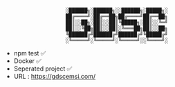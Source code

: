 						░██████╗░██████╗░░██████╗░█████╗░
						██╔════╝░██╔══██╗██╔════╝██╔══██╗
						██║░░██╗░██║░░██║╚█████╗░██║░░╚═╝
						██║░░╚██╗██║░░██║░╚═══██╗██║░░██╗
						╚██████╔╝██████╔╝██████╔╝╚█████╔╝
						░╚═════╝░╚═════╝░╚═════╝░░╚════╝░


- npm test ✅
- Docker ✅
- Seperated project ✅
- URL : https://gdscemsi.com/